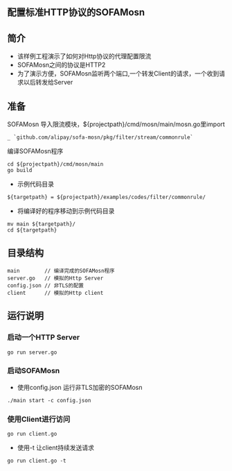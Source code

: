 ## 配置标准HTTP协议的SOFAMosn

## 简介

+ 该样例工程演示了如何对Http协议的代理配置限流
+ SOFAMosn之间的协议是HTTP2
+ 为了演示方便，SOFAMosn监听两个端口,一个转发Client的请求，一个收到请求以后转发给Server

## 准备

SOFAMosn 导入限流模块，${projectpath}/cmd/mosn/main/mosn.go里import
```
_ `github.com/alipay/sofa-mosn/pkg/filter/stream/commonrule`
```

编译SOFAMosn程序
```
cd ${projectpath}/cmd/mosn/main
go build
```

+ 示例代码目录

```
${targetpath} = ${projectpath}/examples/codes/filter/commonrule/
```

+ 将编译好的程序移动到示例代码目录

```
mv main ${targetpath}/
cd ${targetpath}
```

## 目录结构

```
main        // 编译完成的SOFAMosn程序
server.go   // 模拟的Http Server
config.json // 非TLS的配置
client      // 模拟的Http client
```

## 运行说明

### 启动一个HTTP Server

```
go run server.go
```

### 启动SOFAMosn

+ 使用config.json 运行非TLS加密的SOFAMosn

```
./main start -c config.json
```


### 使用Client进行访问

```
go run client.go
```
+ 使用-t 让client持续发送请求 

```
go run client.go -t
```
